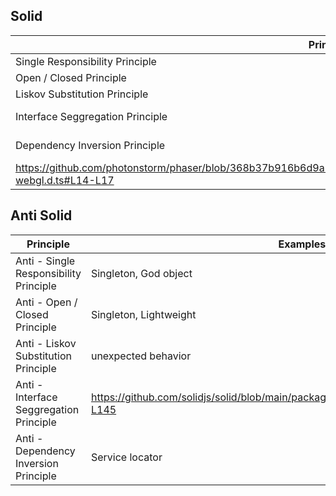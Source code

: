 ## Solid

| Principle                           | Examples    |
| ----------------------------------- | ----------- |
| Single Responsibility Principle	  | https://github.com/photonstorm/phaser/blob/master/src/scene/Scene.js#L23-L322       |
| Open / Closed Principle	          | https://github.com/photonstorm/phaser/blob/master/src/utils/Class.js#L173-L244        |
| Liskov Substitution Principle       | https://github.com/angular/angular/blob/main/packages/forms/src/directives/ng_model_group.ts#L51-L78        |
| Interface Seggregation Principle    | https://github.com/photonstorm/phaser/blob/368b37b916b6d9a2e6f50dba13053017682f7739/plugins/spine/src/runtimes/spine-webgl.d.ts#L45-L72        |
| Dependency Inversion Principle      | https://github.com/photonstorm/phaser/blob/368b37b916b6d9a2e6f50dba13053017682f7739/plugins/spine/src/runtimes/spine-webgl.d.ts#L14-L17
https://github.com/photonstorm/phaser/blob/368b37b916b6d9a2e6f50dba13053017682f7739/plugins/spine/src/runtimes/spine-webgl.d.ts#L14-L17        |


## Anti Solid

| Principle                                  | Examples    |
| ------------------------------------------ | ----------- |
| Anti - Single Responsibility Principle	 | Singleton, God object       |
| Anti - Open / Closed Principle	         | Singleton, Lightweight       |
| Anti - Liskov Substitution Principle       | unexpected behavior        |
| Anti - Interface Seggregation Principle    | https://github.com/solidjs/solid/blob/main/packages/solid/src/server/rendering.ts#L118-L145        |
| Anti - Dependency Inversion Principle      | Service locator        |